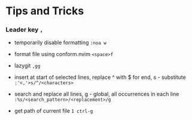 # Tips and Tricks

### Leader key `,`

- temporarily disable formatting
  `:noa w`

- format file using conform.nvim
  `<space>f`

- lazygit
  `,gg`

- insert at start of selected lines, replace ^ with $ for end, s - substitute
  `:'<,'>s/^/<characters>`

- search and replace all lines, g - global, all occurrences in each line
  `:%s/<search_pattern>/<replacement>/g`

- get path of current file
  `1 ctrl-g`
